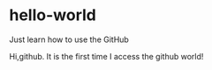 # hello-world
Just learn how to use the GitHub

Hi,github. It is the first time I access the github world!
